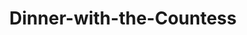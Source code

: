 ---
title: Dinner-with-the-Countess
category: service
url: dinner-with-the-countess
image: ../../src/images/models/Yana/Yana1.jpg
text: dinner-with-the-countess-text
---